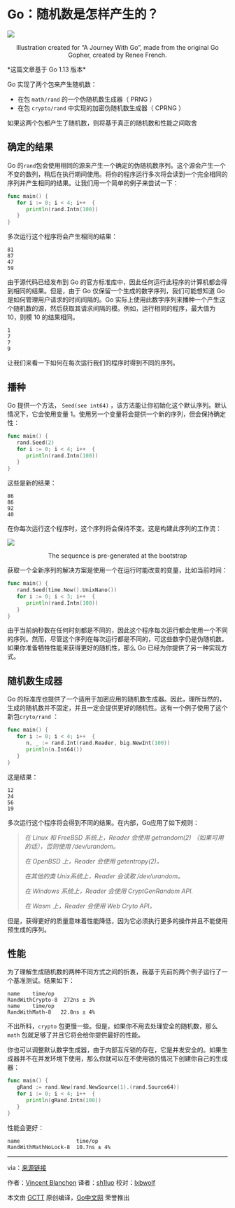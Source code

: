 # Go：随机数是怎样产生的？

![](https://raw.githubusercontent.com/studygolang/gctt-images2/master/20191202-Go-How-Are-Random-Numbers-Generated/01.png)

<p align="center">Illustration created for “A Journey With Go”, made from the original Go Gopher, created by Renee French.</p>
*这篇文章基于 Go 1.13 版本*

Go 实现了两个包来产生随机数：

- 在包 `math/rand` 的一个伪随机数生成器（ PRNG ）
- 在包 `crypto/rand` 中实现的加密伪随机数生成器（ CPRNG ）

如果这两个包都产生了随机数，则将基于真正的随机数和性能之间取舍

## 确定的结果

Go 的`rand`包会使用相同的源来产生一个确定的伪随机数序列。这个源会产生一个不变的数列，稍后在执行期间使用。将你的程序运行多次将会读到一个完全相同的序列并产生相同的结果。让我们用一个简单的例子来尝试一下：

```go
func main() {
   for i := 0; i < 4; i++  {
      println(rand.Intn(100))
   }
}
```

多次运行这个程序将会产生相同的结果：

```
81
87
47
59
```

由于源代码已经发布到 Go 的官方标准库中，因此任何运行此程序的计算机都会得到相同的结果。但是，由于 Go 仅保留一个生成的数字序列，我们可能想知道 Go 是如何管理用户请求的时间间隔的。Go 实际上使用此数字序列来播种一个产生这个随机数的源，然后获取其请求间隔的模。例如，运行相同的程序，最大值为 10，则模 10 的结果相同。

```
1
7
7
9
```

让我们来看一下如何在每次运行我们的程序时得到不同的序列。

## 播种

Go 提供一个方法， `Seed(see int64)` ，该方法能让你初始化这个默认序列。默认情况下，它会使用变量 1。使用另一个变量将会提供一个新的序列，但会保持确定性：

```go
func main() {
   rand.Seed(2)
   for i := 0; i < 4; i++  {
      println(rand.Intn(100))
   }
}
```

这些是新的结果：

```
86
86
92
40
```

在你每次运行这个程序时，这个序列将会保持不变。这是构建此序列的工作流：

![](https://raw.githubusercontent.com/studygolang/gctt-images2/master/20191202-Go-How-Are-Random-Numbers-Generated/02.png)

<p align="center">The sequence is pre-generated at the bootstrap</p>
获取一个全新序列的解决方案是使用一个在运行时能改变的变量，比如当前时间：

```go
func main() {
   rand.Seed(time.Now().UnixNano())
   for i := 0; i < 3; i++  {
      println(rand.Intn(100))
   }
}
```

由于当前纳秒数在任何时刻都是不同的，因此这个程序每次运行都会使用一个不同的序列。然而，尽管这个序列在每次运行都是不同的，可这些数字仍是伪随机数。如果你准备牺牲性能来获得更好的随机性，那么 Go 已经为你提供了另一种实现方式。

## 随机数生成器

Go 的标准库也提供了一个适用于加密应用的随机数生成器。因此，理所当然的，生成的随机数并不固定，并且一定会提供更好的随机性。这有一个例子使用了这个新包`cryto/rand` ：

```go
func main() {
   for i := 0; i < 4; i++  {
      n, _ := rand.Int(rand.Reader, big.NewInt(100))
      println(n.Int64())
   }
}
```

这是结果：

```
12
24
56
19
```

多次运行这个程序将会得到不同的结果。在内部，Go应用了如下规则：

> *在 Linux 和 FreeBSD 系统上，Reader 会使用 getrandom(2) （如果可用的话），否则使用 /dev/urandom。*
>
> *在 OpenBSD 上，Reader 会使用 getentropy(2)。*
>
> *在其他的类 Unix系统上，Reader 会读取 /dev/urandom。*
>
> *在 Windows 系统上，Reader 会使用 CryptGenRandom API.*
>
> *在 Wasm 上，Reader 会使用 Web Cryto API。*

但是，获得更好的质量意味着性能降低，因为它必须执行更多的操作并且不能使用预生成的序列。

## 性能

为了理解生成随机数的两种不同方式之间的折衷，我基于先前的两个例子运行了一个基准测试。结果如下：

```
name    time/op
RandWithCrypto-8  272ns ± 3%
name    time/op
RandWithMath-8   22.8ns ± 4%
```

不出所料，`crypto` 包更慢一些。但是，如果你不用去处理安全的随机数，那么 `math` 包就足够了并且它将会给你提供最好的性能。

你也可以调整默认数字生成器，由于内部互斥锁的存在，它是并发安全的。如果生成器并不在并发环境下使用，那么你就可以在不使用锁的情况下创建你自己的生成器：

```go
func main() {
   gRand := rand.New(rand.NewSource(1).(rand.Source64))
   for i := 0; i < 4; i++  {
      println(gRand.Intn(100))
   }
}

```

性能会更好：

```
name                  time/op
RandWithMathNoLock-8  10.7ns ± 4%
```

---

via：<u>[来源链接](https://medium.com/a-journey-with-go/go-how-are-random-numbers-generated-e58ee8696999)</u>

作者：[Vincent Blanchon](https://medium.com/@blanchon.vincent?source=post_page-----e58ee8696999----------------------)
译者：[sh1luo](https://github.com/sh1luo)
校对：[lxbwolf](https://github.com/lxbwolf)

本文由 [GCTT](https://github.com/studygolang/GCTT) 原创编译，[Go中文网](https://studygolang.com/) 荣誉推出